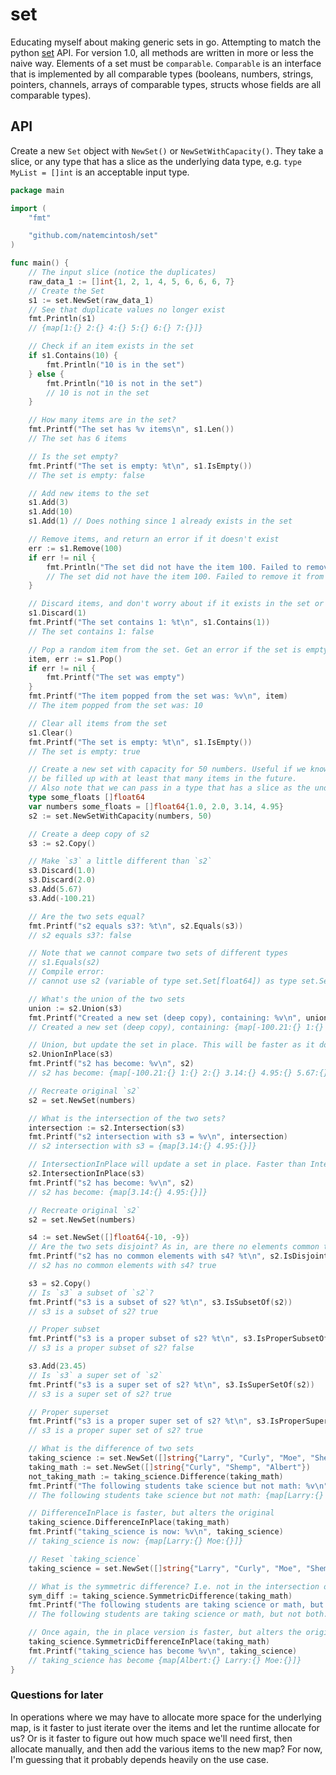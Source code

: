 # set
Educating myself about making generic sets in go. Attempting to match the python
[set](https://docs.python.org/3/library/stdtypes.html#set-types-set-frozenset)
API. For version 1.0, all methods are written in more or less the naive way. Elements of
a set must be `comparable`. `Comparable` is an interface that is implemented by all
comparable types (booleans, numbers, strings, pointers, channels, arrays of comparable
types, structs whose fields are all comparable types).

## API
Create a new `Set` object with `NewSet()` or `NewSetWithCapacity()`. They take a slice,
or any type that has a slice as the underlying data type, e.g. `type MyList = []int` is
an acceptable input type.

```go
package main

import (
	"fmt"

	"github.com/natemcintosh/set"
)

func main() {
	// The input slice (notice the duplicates)
	raw_data_1 := []int{1, 2, 1, 4, 5, 6, 6, 6, 7}
	// Create the Set
	s1 := set.NewSet(raw_data_1)
	// See that duplicate values no longer exist
	fmt.Println(s1)
	// {map[1:{} 2:{} 4:{} 5:{} 6:{} 7:{}]}

	// Check if an item exists in the set
	if s1.Contains(10) {
		fmt.Println("10 is in the set")
	} else {
		fmt.Println("10 is not in the set")
		// 10 is not in the set
	}

	// How many items are in the set?
	fmt.Printf("The set has %v items\n", s1.Len())
	// The set has 6 items

	// Is the set empty?
	fmt.Printf("The set is empty: %t\n", s1.IsEmpty())
	// The set is empty: false

	// Add new items to the set
	s1.Add(3)
	s1.Add(10)
	s1.Add(1) // Does nothing since 1 already exists in the set

	// Remove items, and return an error if it doesn't exist
	err := s1.Remove(100)
	if err != nil {
		fmt.Println("The set did not have the item 100. Failed to remove it from the set.")
		// The set did not have the item 100. Failed to remove it from the set.
	}

	// Discard items, and don't worry about if it exists in the set or not
	s1.Discard(1)
	fmt.Printf("The set contains 1: %t\n", s1.Contains(1))
	// The set contains 1: false

	// Pop a random item from the set. Get an error if the set is empty
	item, err := s1.Pop()
	if err != nil {
		fmt.Printf("The set was empty")
	}
	fmt.Printf("The item popped from the set was: %v\n", item)
	// The item popped from the set was: 10

	// Clear all items from the set
	s1.Clear()
	fmt.Printf("The set is empty: %t\n", s1.IsEmpty())
	// The set is empty: true

	// Create a new set with capacity for 50 numbers. Useful if we know that this will
	// be filled up with at least that many items in the future.
	// Also note that we can pass in a type that has a slice as the underlying type.
	type some_floats []float64
	var numbers some_floats = []float64{1.0, 2.0, 3.14, 4.95}
	s2 := set.NewSetWithCapacity(numbers, 50)

	// Create a deep copy of s2
	s3 := s2.Copy()

	// Make `s3` a little different than `s2`
	s3.Discard(1.0)
	s3.Discard(2.0)
	s3.Add(5.67)
	s3.Add(-100.21)

	// Are the two sets equal?
	fmt.Printf("s2 equals s3?: %t\n", s2.Equals(s3))
	// s2 equals s3?: false

	// Note that we cannot compare two sets of different types
	// s1.Equals(s2)
	// Compile error:
	// cannot use s2 (variable of type set.Set[float64]) as type set.Set[int] in argument to s1.Equals

	// What's the union of the two sets
	union := s2.Union(s3)
	fmt.Printf("Created a new set (deep copy), containing: %v\n", union)
	// Created a new set (deep copy), containing: {map[-100.21:{} 1:{} 2:{} 3.14:{} 4.95:{} 5.67:{}]}

	// Union, but update the set in place. This will be faster as it doesn't create a copy
	s2.UnionInPlace(s3)
	fmt.Printf("s2 has become: %v\n", s2)
	// s2 has become: {map[-100.21:{} 1:{} 2:{} 3.14:{} 4.95:{} 5.67:{}]}

	// Recreate original `s2`
	s2 = set.NewSet(numbers)

	// What is the intersection of the two sets?
	intersection := s2.Intersection(s3)
	fmt.Printf("s2 intersection with s3 = %v\n", intersection)
	// s2 intersection with s3 = {map[3.14:{} 4.95:{}]}

	// IntersectionInPlace will update a set in place. Faster than Intersection
	s2.IntersectionInPlace(s3)
	fmt.Printf("s2 has become: %v\n", s2)
	// s2 has become: {map[3.14:{} 4.95:{}]}

	// Recreate original `s2`
	s2 = set.NewSet(numbers)

	s4 := set.NewSet([]float64{-10, -9})
	// Are the two sets disjoint? As in, are there no elements common to both?
	fmt.Printf("s2 has no common elements with s4? %t\n", s2.IsDisjoint(s4))
	// s2 has no common elements with s4? true

	s3 = s2.Copy()
	// Is `s3` a subset of `s2`?
	fmt.Printf("s3 is a subset of s2? %t\n", s3.IsSubsetOf(s2))
	// s3 is a subset of s2? true

	// Proper subset
	fmt.Printf("s3 is a proper subset of s2? %t\n", s3.IsProperSubsetOf(s2))
	// s3 is a proper subset of s2? false

	s3.Add(23.45)
	// Is `s3` a super set of `s2`
	fmt.Printf("s3 is a super set of s2? %t\n", s3.IsSuperSetOf(s2))
	// s3 is a super set of s2? true

	// Proper superset
	fmt.Printf("s3 is a proper super set of s2? %t\n", s3.IsProperSuperSetOf(s2))
	// s3 is a proper super set of s2? true

	// What is the difference of two sets
	taking_science := set.NewSet([]string{"Larry", "Curly", "Moe", "Shemp"})
	taking_math := set.NewSet([]string{"Curly", "Shemp", "Albert"})
	not_taking_math := taking_science.Difference(taking_math)
	fmt.Printf("The following students take science but not math: %v\n", not_taking_math)
	// The following students take science but not math: {map[Larry:{} Moe:{}]}

	// DifferenceInPlace is faster, but alters the original
	taking_science.DifferenceInPlace(taking_math)
	fmt.Printf("taking_science is now: %v\n", taking_science)
	// taking_science is now: {map[Larry:{} Moe:{}]}

	// Reset `taking_science`
	taking_science = set.NewSet([]string{"Larry", "Curly", "Moe", "Shemp"})

	// What is the symmetric difference? I.e. not in the intersection of the two
	sym_diff := taking_science.SymmetricDifference(taking_math)
	fmt.Printf("The following students are taking science or math, but not both: %v\n", sym_diff)
	// The following students are taking science or math, but not both: {map[Albert:{} Larry:{} Moe:{}]}

	// Once again, the in place version is faster, but alters the original
	taking_science.SymmetricDifferenceInPlace(taking_math)
	fmt.Printf("taking_science has become %v\n", taking_science)
	// taking_science has become {map[Albert:{} Larry:{} Moe:{}]}
}
```


### Questions for later
In operations where we may have to allocate more space for the underlying map, is it
faster to just iterate over the items and let the runtime allocate for us? Or is it
faster to figure out how much space we'll need first, then allocate manually, and then
add the various items to the new map? For now, I'm guessing that it probably depends
heavily on the use case.
